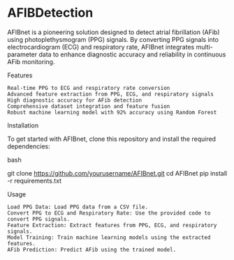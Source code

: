 # AFIBDetection
AFIBnet is a pioneering solution designed to detect atrial fibrillation (AFib) using photoplethysmogram (PPG) signals. By converting PPG signals into electrocardiogram (ECG) and respiratory rate, AFIBnet integrates multi-parameter data to enhance diagnostic accuracy and reliability in continuous AFib monitoring.

Features

    Real-time PPG to ECG and respiratory rate conversion
    Advanced feature extraction from PPG, ECG, and respiratory signals
    High diagnostic accuracy for AFib detection
    Comprehensive dataset integration and feature fusion
    Robust machine learning model with 92% accuracy using Random Forest

Installation

To get started with AFIBnet, clone this repository and install the required dependencies:

bash

git clone https://github.com/yourusername/AFIBnet.git
cd AFIBnet
pip install -r requirements.txt

Usage

    Load PPG Data: Load PPG data from a CSV file.
    Convert PPG to ECG and Respiratory Rate: Use the provided code to convert PPG signals.
    Feature Extraction: Extract features from PPG, ECG, and respiratory signals.
    Model Training: Train machine learning models using the extracted features.
    AFib Prediction: Predict AFib using the trained model.
